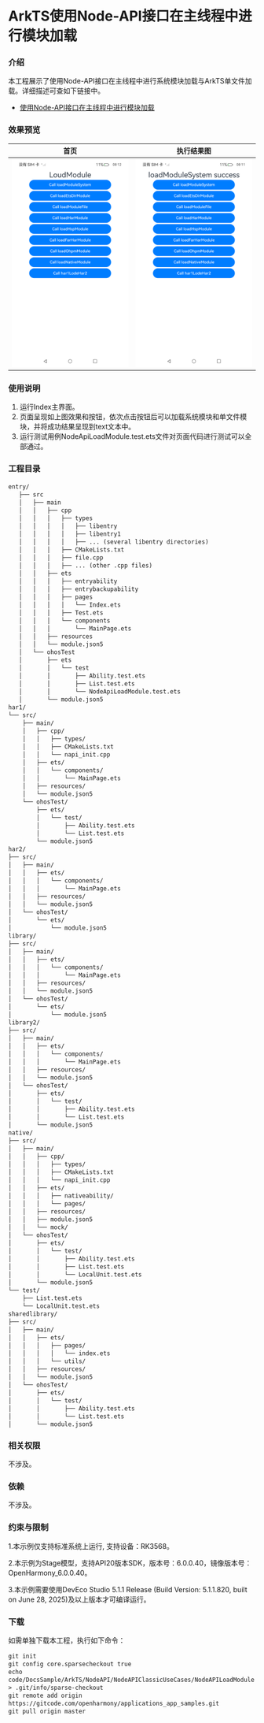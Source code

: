 # ArkTS使用Node-API接口在主线程中进行模块加载

### 介绍

本工程展示了使用Node-API接口在主线程中进行系统模块加载与ArkTS单文件加载。详细描述可查如下链接中。

- [使用Node-API接口在主线程中进行模块加载](https://gitcode.com/openharmony/docs/blob/master/zh-cn/application-dev/napi/use-napi-load-module.md)

### 效果预览

| 首页                                                                  | 执行结果图                                                            |
| --------------------------------------------------------------------- | --------------------------------------------------------------------- |
| <img src="./screenshots/NodeApiLoadModule1.png" style="zoom: 67%;" /> | <img src="./screenshots/NodeApiLoadModule2.png" style="zoom: 67%;" /> |

### 使用说明

1. 运行Index主界面。
2. 页面呈现如上图效果和按钮，依次点击按钮后可以加载系统模块和单文件模块，并将成功结果呈现到text文本中。
3. 运行测试用例NodeApiLoadModule.test.ets文件对页面代码进行测试可以全部通过。

### 工程目录

```
entry/
   ├── src
   │   ├── main
   │   │   ├── cpp
   │   │   │   ├── types
   │   │   │   │   ├── libentry
   │   │   │   │   ├── libentry1
   │   │   │   │   ├── ... (several libentry directories)
   │   │   │   ├── CMakeLists.txt
   │   │   │   ├── file.cpp
   │   │   │   ├── ... (other .cpp files)
   │   │   ├── ets
   │   │   │   ├── entryability
   │   │   │   ├── entrybackupability
   │   │   │   ├── pages
   │   │   │   │   └── Index.ets
   │   │   │   ├── Test.ets
   │   │   │   └── components
   │   │   │       └── MainPage.ets
   │   │   ├── resources
   │   │   └── module.json5
   │   └── ohosTest
   │       ├── ets
   │       │   └── test
   │       │       ├── Ability.test.ets
   │       │       ├── List.test.ets
   │       │       └── NodeApiLoadModule.test.ets
   │       └── module.json5
har1/
└── src/
    ├── main/
    │   ├── cpp/
    │   │   ├── types/
    │   │   ├── CMakeLists.txt
    │   │   └── napi_init.cpp
    │   ├── ets/
    │   │   └── components/
    │   │       └── MainPage.ets
    │   ├── resources/
    │   └── module.json5
    └── ohosTest/
        ├── ets/
        │   └── test/
        │       ├── Ability.test.ets
        │       └── List.test.ets
        └── module.json5
har2/
├── src/
│   ├── main/
│   │   ├── ets/
│   │   │   └── components/
│   │   │       └── MainPage.ets
│   │   ├── resources/
│   │   └── module.json5
│   └── ohosTest/
│       └── ets/
│           └── module.json5
library/
├── src/
│   ├── main/
│   │   ├── ets/
│   │   │   └── components/
│   │   │       └── MainPage.ets
│   │   ├── resources/
│   │   └── module.json5
│   └── ohosTest/
│       └── ets/
│           └── module.json5
library2/
├── src/
│   ├── main/
│   │   ├── ets/
│   │   │   └── components/
│   │   │       └── MainPage.ets
│   │   ├── resources/
│   │   └── module.json5
│   └── ohosTest/
│       ├── ets/
│       │   └── test/
│       │       ├── Ability.test.ets
│       │       └── List.test.ets
│       └── module.json5
native/
├── src/
│   ├── main/
│   │   ├── cpp/
│   │   │   ├── types/
│   │   │   ├── CMakeLists.txt
│   │   │   └── napi_init.cpp
│   │   ├── ets/
│   │   │   ├── nativeability/
│   │   │   └── pages/
│   │   ├── resources/
│   │   ├── module.json5
│   │   └── mock/
│   └── ohosTest/
│       ├── ets/
│       │   └── test/
│       │       ├── Ability.test.ets
│       │       ├── List.test.ets
│       │       └── LocalUnit.test.ets
│       └── module.json5
└── test/
    ├── List.test.ets
    └── LocalUnit.test.ets
sharedlibrary/
├── src/
│   ├── main/
│   │   ├── ets/
│   │   │   ├── pages/
│   │   │   │   └── index.ets
│   │   │   └── utils/
│   │   ├── resources/
│   │   └── module.json5
│   └── ohosTest/
│       ├── ets/
│       │   └── test/
│       │       ├── Ability.test.ets
│       │       └── List.test.ets
│       └── module.json5
```

### 相关权限

不涉及。

### 依赖

不涉及。

### 约束与限制

1.本示例仅支持标准系统上运行, 支持设备：RK3568。

2.本示例为Stage模型，支持API20版本SDK，版本号：6.0.0.40，镜像版本号：OpenHarmony_6.0.0.40。

3.本示例需要使用DevEco Studio 5.1.1 Release (Build Version: 5.1.1.820, built on June 28, 2025)及以上版本才可编译运行。

### 下载

如需单独下载本工程，执行如下命令：

```
git init
git config core.sparsecheckout true
echo code/DocsSample/ArkTS/NodeAPI/NodeAPIClassicUseCases/NodeAPILoadModule > .git/info/sparse-checkout
git remote add origin https://gitcode.com/openharmony/applications_app_samples.git
git pull origin master
```
